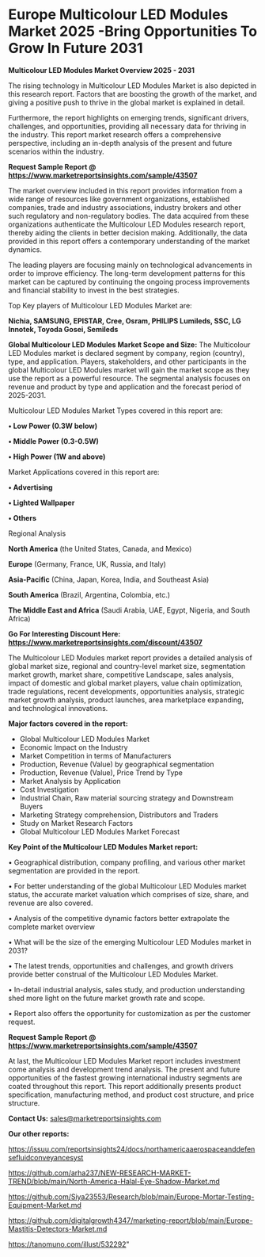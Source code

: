 # Europe Multicolour LED Modules Market 2025 -Bring Opportunities To Grow In Future 2031

<Strong> Multicolour LED Modules Market Overview 2025 - 2031</strong>

The rising technology in Multicolour LED Modules Market is also depicted in this research report. Factors that are boosting the growth of the market, and giving a positive push to thrive in the global market is explained in detail.

Furthermore, the report highlights on emerging trends, significant drivers, challenges, and opportunities, providing all necessary data for thriving in the industry. This report market research offers a comprehensive perspective, including an in-depth analysis of the present and future scenarios within the industry.

<strong>Request Sample Report @ <a href=https://www.marketreportsinsights.com/sample/43507>https://www.marketreportsinsights.com/sample/43507</a></strong>

The market overview included in this report provides information from a wide range of resources like government organizations, established companies, trade and industry associations, industry brokers and other such regulatory and non-regulatory bodies. The data acquired from these organizations authenticate the Multicolour LED Modules research report, thereby aiding the clients in better decision making. Additionally, the data provided in this report offers a contemporary understanding of the market dynamics.

The leading players are focusing mainly on technological advancements in order to improve efficiency. The long-term development patterns for this market can be captured by continuing the ongoing process improvements and financial stability to invest in the best strategies.

Top Key players of Multicolour LED Modules Market are:

<strong>Nichia, SAMSUNG, EPISTAR, Cree, Osram, PHILIPS Lumileds, SSC, LG Innotek, Toyoda Gosei, Semileds</strong>

<strong><b>Global Multicolour LED Modules Market Scope and Size:</b></strong>
The Multicolour LED Modules market is declared segment by company, region (country), type, and application. Players, stakeholders, and other participants in the global Multicolour LED Modules market will gain the market scope as they use the report as a powerful resource. The segmental analysis focuses on revenue and product by type and application and the forecast period of 2025-2031.

Multicolour LED Modules Market Types covered in this report are:

<strong>•  Low Power (0.3W below)

•  Middle Power (0.3-0.5W)

•  High Power (1W and above)</strong>

Market Applications covered in this report are:

<strong>•  Advertising

•  Lighted Wallpaper

•  Others</strong> 

Regional Analysis

<strong>North America</strong> (the United States, Canada, and Mexico)

<strong>Europe</strong> (Germany, France, UK, Russia, and Italy)

<strong>Asia-Pacific</strong> (China, Japan, Korea, India, and Southeast Asia)

<strong>South America</strong> (Brazil, Argentina, Colombia, etc.)

<strong>The Middle East and Africa</strong> (Saudi Arabia, UAE, Egypt, Nigeria, and South Africa)

<strong>Go For Interesting Discount Here: <a href=https://www.marketreportsinsights.com/discount/43507>https://www.marketreportsinsights.com/discount/43507</a></strong>

The Multicolour LED Modules market report provides a detailed analysis of global market size, regional and country-level market size, segmentation market growth, market share, competitive Landscape, sales analysis, impact of domestic and global market players, value chain optimization, trade regulations, recent developments, opportunities analysis, strategic market growth analysis, product launches, area marketplace expanding, and technological innovations.

<strong><b>Major factors covered in the report:</b></strong>
<ul>
  <li>Global Multicolour LED Modules Market </li>
  <li>Economic Impact on the Industry</li>
  <li>Market Competition in terms of Manufacturers</li>
  <li>Production, Revenue (Value) by geographical segmentation</li>
  <li>Production, Revenue (Value), Price Trend by Type</li>
  <li>Market Analysis by Application</li>
  <li>Cost Investigation</li>
  <li>Industrial Chain, Raw material sourcing strategy and Downstream Buyers</li>
  <li>Marketing Strategy comprehension, Distributors and Traders</li>
  <li>Study on Market Research Factors</li>
  <li>Global Multicolour LED Modules Market Forecast</li>
</ul>

<strong><b>Key Point of the Multicolour LED Modules Market report:</b></strong>

• Geographical distribution, company profiling, and various other market segmentation are provided in the report.

• For better understanding of the global Multicolour LED Modules market status, the accurate market valuation which comprises of size, share, and revenue are also covered.

• Analysis of the competitive dynamic factors better extrapolate the complete market overview

• What will be the size of the emerging Multicolour LED Modules market in 2031?

• The latest trends, opportunities and challenges, and growth drivers provide better construal of the Multicolour LED Modules Market.

• In-detail industrial analysis, sales study, and production understanding shed more light on the future market growth rate and scope.

• Report also offers the opportunity for customization as per the customer request.

<strong>Request Sample Report @ <a href=https://www.marketreportsinsights.com/sample/43507>https://www.marketreportsinsights.com/sample/43507</a></strong>

At last, the Multicolour LED Modules Market report includes investment come analysis and development trend analysis. The present and future opportunities of the fastest growing international industry segments are coated throughout this report. This report additionally presents product specification, manufacturing method, and product cost structure, and price structure.

<strong>Contact Us:</strong>
sales@marketreportsinsights.com

<strong>Our other reports:</strong>

<a href=https://issuu.com/reportsinsights24/docs/northamericaaerospaceanddefensefluidconveyancesyst>https://issuu.com/reportsinsights24/docs/northamericaaerospaceanddefensefluidconveyancesyst</a>

<a href=https://github.com/arha237/NEW-RESEARCH-MARKET-TREND/blob/main/North-America-Halal-Eye-Shadow-Market.md>https://github.com/arha237/NEW-RESEARCH-MARKET-TREND/blob/main/North-America-Halal-Eye-Shadow-Market.md</a>

<a href=https://github.com/Siya23553/Research/blob/main/Europe-Mortar-Testing-Equipment-Market.md>https://github.com/Siya23553/Research/blob/main/Europe-Mortar-Testing-Equipment-Market.md</a>

<a href=https://github.com/digitalgrowth4347/marketing-report/blob/main/Europe-Mastitis-Detectors-Market.md>https://github.com/digitalgrowth4347/marketing-report/blob/main/Europe-Mastitis-Detectors-Market.md</a>

<a href=https://tanomuno.com/illust/532292>https://tanomuno.com/illust/532292</a>"
